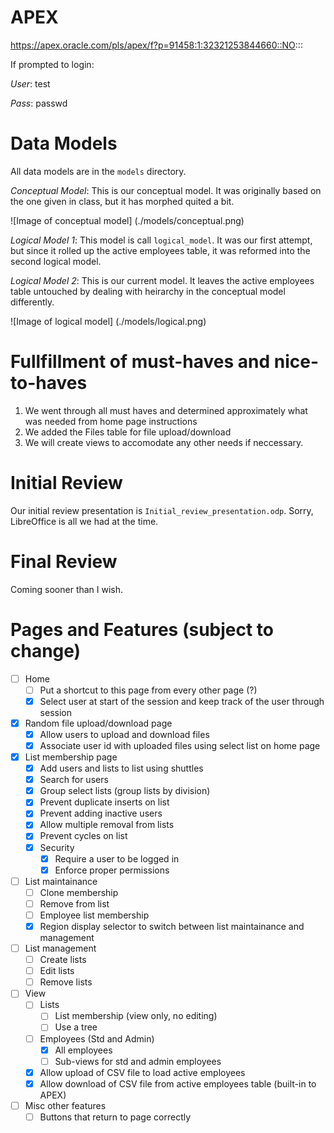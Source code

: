 APEX
====
https://apex.oracle.com/pls/apex/f?p=91458:1:32321253844660::NO:::

If prompted to login:

*User*: test

*Pass*: passwd


Data Models
===========
All data models are in the `models` directory.

*Conceptual Model*: This is our conceptual model. It was originally based on the one given in class, but it has morphed quited a bit.

![Image of conceptual model]
(./models/conceptual.png)

*Logical Model 1*: This model is call `logical_model`. It was our first attempt, but since it rolled up the active employees table, it was reformed into the second logical model.

*Logical Model 2*: This is our current model. It leaves the active employees table untouched by dealing with heirarchy in the conceptual model differently.

![Image of logical model]
(./models/logical.png)


Fullfillment of must-haves and nice-to-haves
============================================
1. We went through all must haves and determined approximately what was needed from home page instructions
2. We added the Files table for file upload/download
3. We will create views to accomodate any other needs if neccessary.


Initial Review
==============
Our initial review presentation is `Initial_review_presentation.odp`. Sorry, LibreOffice is all we had at the time.


Final Review
============
Coming sooner than I wish.


Pages and Features (subject to change)
======================================
- [ ] Home
    - [ ] Put a shortcut to this page from every other page (?)
    - [x] Select user at start of the session and keep track of the user through session
- [x] Random file upload/download page
    - [x] Allow users to upload and download files
    - [x] Associate user id with uploaded files using select list on home page
- [x] List membership page
    - [x] Add users and lists to list using shuttles
    - [x] Search for users
    - [x] Group select lists (group lists by division)
    - [x] Prevent duplicate inserts on list
    - [x] Prevent adding inactive users
    - [x] Allow multiple removal from lists
    - [x] Prevent cycles on list
    - [x] Security
        - [x] Require a user to be logged in
        - [x] Enforce proper permissions
- [ ] List maintainance
    - [ ] Clone membership
    - [ ] Remove from list
    - [ ] Employee list membership
    - [x] Region display selector to switch between list maintainance and management
- [ ] List management
    - [ ] Create lists
    - [ ] Edit lists
    - [ ] Remove lists
- [ ] View
    - [ ] Lists
        - [ ] List membership (view only, no editing)
        - [ ] Use a tree
    - [ ] Employees (Std and Admin)
        - [x] All employees
        - [ ] Sub-views for std and admin employees
    - [x] Allow upload of CSV file to load active employees
    - [x] Allow download of CSV file from active employees table (built-in to APEX)
- [ ] Misc other features
    - [ ] Buttons that return to page correctly
